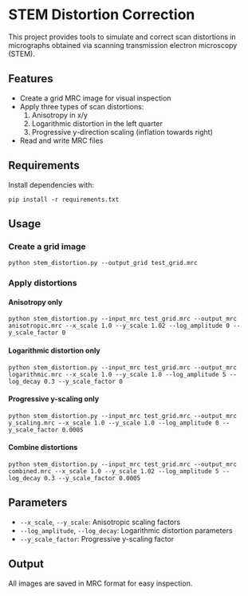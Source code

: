 # STEM Distortion Correction

This project provides tools to simulate and correct scan distortions in micrographs obtained via scanning transmission electron microscopy (STEM).

## Features
- Create a grid MRC image for visual inspection
- Apply three types of scan distortions:
  1. Anisotropy in x/y
  2. Logarithmic distortion in the left quarter
  3. Progressive y-direction scaling (inflation towards right)
- Read and write MRC files

## Requirements
Install dependencies with:
```
pip install -r requirements.txt
```

## Usage
### Create a grid image
```
python stem_distortion.py --output_grid test_grid.mrc
```

### Apply distortions
#### Anisotropy only
```
python stem_distortion.py --input_mrc test_grid.mrc --output_mrc anisotropic.mrc --x_scale 1.0 --y_scale 1.02 --log_amplitude 0 --y_scale_factor 0
```

#### Logarithmic distortion only
```
python stem_distortion.py --input_mrc test_grid.mrc --output_mrc logarithmic.mrc --x_scale 1.0 --y_scale 1.0 --log_amplitude 5 --log_decay 0.3 --y_scale_factor 0
```

#### Progressive y-scaling only
```
python stem_distortion.py --input_mrc test_grid.mrc --output_mrc y_scaling.mrc --x_scale 1.0 --y_scale 1.0 --log_amplitude 0 --y_scale_factor 0.0005
```

#### Combine distortions
```
python stem_distortion.py --input_mrc test_grid.mrc --output_mrc combined.mrc --x_scale 1.0 --y_scale 1.02 --log_amplitude 5 --log_decay 0.3 --y_scale_factor 0.0005
```

## Parameters
- `--x_scale`, `--y_scale`: Anisotropic scaling factors
- `--log_amplitude`, `--log_decay`: Logarithmic distortion parameters
- `--y_scale_factor`: Progressive y-scaling factor

## Output
All images are saved in MRC format for easy inspection.
